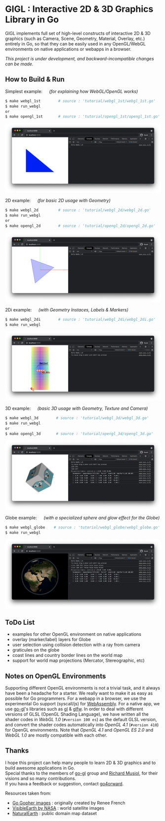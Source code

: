 # GIGL : Interactive 2D & 3D Graphics Library in Go

GIGL implements full set of high-level constructs of interactive 2D & 3D graphics 
(such as Camera, Scene, Geometry, Material, Overlay, etc.) entirely in Go, 
so that they can be easily used in any OpenGL/WebGL environments on native applications or webapps in a browser.

*This project is under development, and backward-incompatible changes can be made.*

## How to Build & Run 

Simplest example: &emsp; _(for explaining how WebGL/OpenGL works)_
```bash
$ make webgl_1st        # source : 'tutorial/webgl_1st/webgl_1st.go'
$ make run_webgl
or
$ make opengl_1st       # source : 'tutorial/opengl_1st/opengl_1st.go'
```
![webgl_1st_example result](tutorial/captured_images/xscreen_webgl1st.png)

2D example: &emsp; _(for basic 2D usage with Geometry)_
```bash
$ make webgl_2d         # source : 'tutorial/webgl_2d/webgl_2d.go'
$ make run_webgl
or
$ make opengl_2d        # source : 'tutorial/opengl_2d/opengl_2d.go'
```
![webgl_2d_example result](tutorial/captured_images/xscreen_webgl2d.png)

2Di example: &emsp; _(with Geometry Instaces, Labels & Markers)_
```bash
$ make webgl_2di        # source : 'tutorial/webgl_2di/webgl_2di.go'
$ make run_webgl
```
![webgl_2d_example result](tutorial/captured_images/xscreen_webgl2di.png)

3D example: &emsp; _(basic 3D usage with Geometry, Texture and Camera)_
```bash
$ make webgl_3d        # source : 'tutorial/webgl_3d/webgl_3d.go'
$ make run_webgl
or
$ make opengl_3d       # source : 'tutorial/opengl_3d/opengl_3d.go'
```
![webgl_3d_example result](tutorial/captured_images/xscreen_webgl3d.png)

Globe example: &emsp; _(with a specialized sphere and glow effect for the Globe)_
```bash
$ make webgl_globe    # source : 'tutorial/webgl_globe/webgl_globe.go'
$ make run_webgl
```
![webgl_globe_example result](tutorial/captured_images/xscreen_webglglobe.png)

## ToDo List

- examples for other OpenGL environment on native applications
- overlay (marker/label) layers for Globe
- user selection using collision detection with a ray from camera
- graticules on the globe
- coast lines and country border lines on the world map
- support for world map projections (Mercator, Stereographic, etc)

## Notes on OpenGL Environments

Supporting different OpenGL environments is not a trivial task, and it always have been a headache for a starter. 
We really want to make it as easy as possible for Go programmers.
For a webapp in a browser, we use the experimental Go support (syscall/js) for [WebAssembly](https://github.com/golang/go/wiki/WebAssembly).
For a native app, we use [go-gl](https://github.com/go-gl)'s libraries such as [gl](https://github.com/go-gl/gl) & [glfw](https://github.com/go-gl/glfl).
In order to deal with different versions of GLSL (OpenGL Shading Language), we have written all the shader codes in *WebGL 1.0* (`#version 100 es`) as the default GLSL version, and convert the shader codes automatically into *OpenGL 4.1* (`#version 410`) for OpenGL environments. Note that *OpenGL 4.1* and *OpenGL ES 2.0* and *WebGL 1.0* are mostly compatible with each other.

## Thanks

I hope this project can help many people to learn 2D & 3D graphics and to build awesome applications in Go.  
Special thanks to the members of [go-gl](https://github.com/go-gl) group and [Richard Musiol](https://github.com/neelance), for their visions and so many contributions.  
If you hava a feedback or suggestion, contact [go4orward](https://github.com/go4orward).

Resources taken from:
- [Go Gopher images](https://golang.org/doc/gopher/) : originally created by Renee French
- [VisibleEarth by NASA](https://visibleearth.nasa.gov/collection/1484/blue-marble) : world satellite images
- [NaturalEarth](https://www.naturalearthdata.com/) : public domain map dataset
